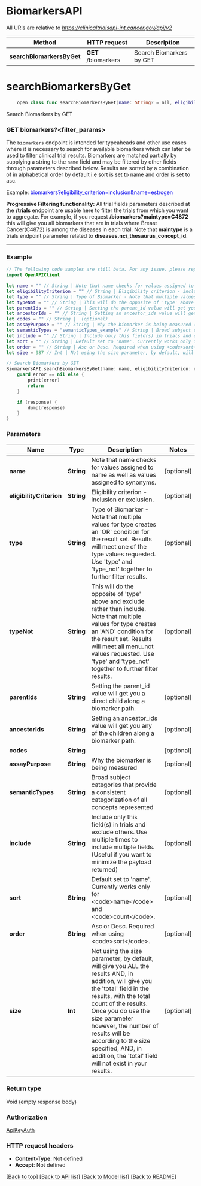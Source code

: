 # BiomarkersAPI

All URIs are relative to *https://clinicaltrialsapi-int.cancer.gov/api/v2*

Method | HTTP request | Description
------------- | ------------- | -------------
[**searchBiomarkersByGet**](BiomarkersAPI.md#searchbiomarkersbyget) | **GET** /biomarkers | Search Biomarkers by GET


# **searchBiomarkersByGet**
```swift
    open class func searchBiomarkersByGet(name: String? = nil, eligibilityCriterion: String? = nil, type: String? = nil, typeNot: String? = nil, parentIds: String? = nil, ancestorIds: String? = nil, codes: String? = nil, assayPurpose: String? = nil, semanticTypes: String? = nil, include: String? = nil, sort: String? = nil, order: String? = nil, size: Int? = nil, completion: @escaping (_ data: Void?, _ error: Error?) -> Void)
```

Search Biomarkers by GET

<h3>GET biomarkers?&lt;filter_params&gt;</h3><p>The <code>biomarkers</code> endpoint is intended for typeaheads and other use cases where it is necessary to search for available biomarkers which can later be used to filter clinical trial results. Biomarkers are matched partially by supplying a string to the <code>name</code> field and may be filtered by other fields through parameters described below. Results are sorted by a combination of in alphabetical order by default i.e sort is set to name and order is set to asc.</p><p>Example: <font class=\"example\" color=\"#0000FF\" style=\"word-wrap: break-word;\">biomarkers?eligibility_criterion=inclusion&name=estrogen</font></p><p><b>Progressive Filtering functionality:</b> All trial fields parameters described at the <b>/trials</b> endpoint are usable here to filter the trials from which you want to aggregate. For example, if you request <b>/biomarkers?maintype=C4872</b> this will give you all biomarkers that are in trials where Breast Cancer(C4872) is among the diseases in each trial. Note that <b>maintype</b> is a trials endpoint parameter related to <b>diseases.nci_thesaurus_concept_id</b>.</p><hr>

### Example
```swift
// The following code samples are still beta. For any issue, please report via http://github.com/OpenAPITools/openapi-generator/issues/new
import OpenAPIClient

let name = "" // String | Note that name checks for values assigned to name as well as values assigned to synonyms. (optional)
let eligibilityCriterion = "" // String | Eligibility criterion - inclusion or exclusion. (optional)
let type = "" // String | Type of Biomarker - Note that multiple values for type creates an 'OR' condition for the result set. Results will meet one of the type values requested. Use 'type' and 'type_not' together to further filter results. (optional)
let typeNot = "" // String | This will do the opposite of 'type' above and exclude rather than include. Note that multiple values for type creates an 'AND' condition for the result set. Results will meet all menu_not values requested. Use 'type' and 'type_not' together to further filter results. (optional)
let parentIds = "" // String | Setting the parent_id value will get you a direct child along a biomarker path. (optional)
let ancestorIds = "" // String | Setting an ancestor_ids value will get you any of the children along a biomarker path. (optional)
let codes = "" // String |  (optional)
let assayPurpose = "" // String | Why the biomarker is being measured (optional)
let semanticTypes = "semanticTypes_example" // String | Broad subject categories that provide a consistent categorization of all concepts represented (optional)
let include = "" // String | Include only this field(s) in trials and exclude others. Use multiple times to include multiple fields.  (Useful if you want to minimize the payload returned) (optional)
let sort = "" // String | Default set to 'name'. Currently works only for <code>name</code> and <code>count</code>. (optional)
let order = "" // String | Asc or Desc. Required when using <code>sort</code>. (optional)
let size = 987 // Int | Not using the size parameter, by default, will give you ALL the results AND, in addition, will give you the 'total' field in the results, with the total count of the results. Once you do use the size parameter however, the number of results will be according to the size specified, AND, in addition, the 'total' field will not exist in your results. (optional)

// Search Biomarkers by GET
BiomarkersAPI.searchBiomarkersByGet(name: name, eligibilityCriterion: eligibilityCriterion, type: type, typeNot: typeNot, parentIds: parentIds, ancestorIds: ancestorIds, codes: codes, assayPurpose: assayPurpose, semanticTypes: semanticTypes, include: include, sort: sort, order: order, size: size) { (response, error) in
    guard error == nil else {
        print(error)
        return
    }

    if (response) {
        dump(response)
    }
}
```

### Parameters

Name | Type | Description  | Notes
------------- | ------------- | ------------- | -------------
 **name** | **String** | Note that name checks for values assigned to name as well as values assigned to synonyms. | [optional] 
 **eligibilityCriterion** | **String** | Eligibility criterion - inclusion or exclusion. | [optional] 
 **type** | **String** | Type of Biomarker - Note that multiple values for type creates an &#39;OR&#39; condition for the result set. Results will meet one of the type values requested. Use &#39;type&#39; and &#39;type_not&#39; together to further filter results. | [optional] 
 **typeNot** | **String** | This will do the opposite of &#39;type&#39; above and exclude rather than include. Note that multiple values for type creates an &#39;AND&#39; condition for the result set. Results will meet all menu_not values requested. Use &#39;type&#39; and &#39;type_not&#39; together to further filter results. | [optional] 
 **parentIds** | **String** | Setting the parent_id value will get you a direct child along a biomarker path. | [optional] 
 **ancestorIds** | **String** | Setting an ancestor_ids value will get you any of the children along a biomarker path. | [optional] 
 **codes** | **String** |  | [optional] 
 **assayPurpose** | **String** | Why the biomarker is being measured | [optional] 
 **semanticTypes** | **String** | Broad subject categories that provide a consistent categorization of all concepts represented | [optional] 
 **include** | **String** | Include only this field(s) in trials and exclude others. Use multiple times to include multiple fields.  (Useful if you want to minimize the payload returned) | [optional] 
 **sort** | **String** | Default set to &#39;name&#39;. Currently works only for &lt;code&gt;name&lt;/code&gt; and &lt;code&gt;count&lt;/code&gt;. | [optional] 
 **order** | **String** | Asc or Desc. Required when using &lt;code&gt;sort&lt;/code&gt;. | [optional] 
 **size** | **Int** | Not using the size parameter, by default, will give you ALL the results AND, in addition, will give you the &#39;total&#39; field in the results, with the total count of the results. Once you do use the size parameter however, the number of results will be according to the size specified, AND, in addition, the &#39;total&#39; field will not exist in your results. | [optional] 

### Return type

Void (empty response body)

### Authorization

[ApiKeyAuth](../README.md#ApiKeyAuth)

### HTTP request headers

 - **Content-Type**: Not defined
 - **Accept**: Not defined

[[Back to top]](#) [[Back to API list]](../README.md#documentation-for-api-endpoints) [[Back to Model list]](../README.md#documentation-for-models) [[Back to README]](../README.md)

